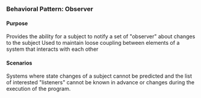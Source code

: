 ### Behavioral Pattern: Observer

#### Purpose
Provides the ability for a subject to notify a set of "observer" about changes to the subject
Used to maintain loose coupling between elements of a system that interacts with each other

#### Scenarios
Systems where state changes of a subject cannot be predicted and the list of interested "listeners" cannot be known in advance or changes during the execution of the program.


